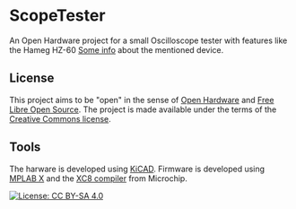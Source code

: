 # ScopeTester
An Open Hardware project for a small Oscilloscope tester with features like the Hameg HZ-60
[Some info](https://www.radiomuseum.org/r/hameg_scope_tester_hz_60.html) about the mentioned device. 

## License
This project aims to be "open" in the sense of [Open Hardware](https://en.wikipedia.org/wiki/Open-source_hardware) and [Free Libre Open Source](https://en.wikipedia.org/wiki/Free_and_open-source_software).
The project is made available under the terms of the [Creative Commons license](https://creativecommons.org/licenses/by-sa/4.0/).

## Tools
The harware is developed using [KiCAD](http://kicad-pcb.org/).
Firmware is developed using [MPLAB X](http://www.microchip.com/mplab/mplab-x-ide) and the [XC8 compiler](http://www.microchip.com/mplab/compilers) from Microchip.

[![License: CC BY-SA 4.0](https://licensebuttons.net/l/by-sa/4.0/80x15.png)](https://creativecommons.org/licenses/by-sa/4.0/)
